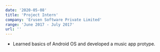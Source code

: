 ```yaml
---
date: '2020-05-08'
title: 'Project Intern'
company: 'Erusen Software Private Limited'
range: 'June 2017 - July 2017'
url: ''
---
```


- Learned basics of Android OS and developed a music app protype.
